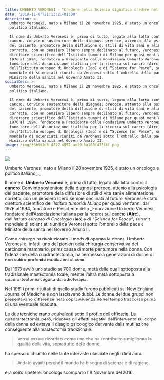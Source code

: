 ```yaml
---
title: UMBERTO VERONESI - "Credere nella Scienza significa credere nel Futuro"
date: '2019-11-07T21:13:21+01:00'
description: >-
  Umberto Veronesi, nato a Milano il 28 novembre 1925, è stato un oncologo e
  politico italiano.

  Il nome di Umberto Veronesi è, prima di tutto, legato alla lotta contro il
  cancro. Convinto sostenitore della diagnosi precoce, attento alla psicologia
  del paziente, promotore della diffusione di stili di vita sani e alimentazione
  corretta, con un pensiero libero sempre declinato al futuro, Veronesi è stato
  direttore scientifico dell’Istituto tumori di Milano per quasi vent’anni, dal
  1976 al 1994, fondatore e Presidente della Fondazione Umberto Veronesi,
  fondatore dell’Associazione italiana per la ricerca sul cancro (Airc),
  dell’Istituto europeo di Oncologia (Ieo) e di “Science for Peace”, summit
  mondiale di scienziati riuniti da Veronesi sotto l’ombrello della pace e
  Ministro della sanità nel Governo Amato II.
socialDesc: >-
  Umberto Veronesi, nato a Milano il 28 novembre 1925, è stato un oncologo e
  politico italiano.

  Il nome di Umberto Veronesi è, prima di tutto, legato alla lotta contro il
  cancro. Convinto sostenitore della diagnosi precoce, attento alla psicologia
  del paziente, promotore della diffusione di stili di vita sani e alimentazione
  corretta, con un pensiero libero sempre declinato al futuro, Veronesi è stato
  direttore scientifico dell’Istituto tumori di Milano per quasi vent’anni, dal
  1976 al 1994, fondatore e Presidente della Fondazione Umberto Veronesi,
  fondatore dell’Associazione italiana per la ricerca sul cancro (Airc),
  dell’Istituto europeo di Oncologia (Ieo) e di “Science for Peace”, summit
  mondiale di scienziati riuniti da Veronesi sotto l’ombrello della pace e
  Ministro della sanità nel Governo Amato II.
image: /img/36b961d5-4822-4952-ae29-3a180f477f8f.png
---
```

![](/img/36b961d5-4822-4952-ae29-3a180f477f8f.png)

Umberto Veronesi, nato a Milano il 28 novembre 1925, è stato un oncologo e politico italiano_._

Il nome di **Umberto Veronesi** è, prima di tutto, legato alla lotta contro il **cancro**. Convinto sostenitore della diagnosi precoce, attento alla psicologia del paziente, promotore della diffusione di stili di vita sani e alimentazione corretta, con un pensiero libero sempre declinato al futuro, Veronesi è stato direttore scientifico dell’_Istituto tumori di Milano_ per quasi vent’anni, dal 1976 al 1994, fondatore e Presidente della _Fondazione Umberto Veronesi, fondatore dell’Associazione italiana per la ricerca sul cancro (**Airc**), dell’_Istituto europeo di Oncologia_ (**Ieo**) e di _“Science for Peace”_, summit mondiale di scienziati riuniti da Veronesi sotto l’ombrello della pace e Ministro della sanità nel Governo Amato II.

Come chirurgo ha rivoluzionato il modo di operare le donne. Umberto Veronesi è, infatti, uno dei pionieri della chirurgia conservativa del carcinoma mammario, prima causa di morte per tumore nella donna. Con l’ideazione della quadrantectomia, ha permesso a generazioni di donne di non subire profonde mutilazioni al seno.

Dal 1973 avviò uno studio su 700 donne, metà delle quali sottoposta alla tradizionale mastectomia totale, mentre l’altra metà sottoposta a quadrantectomia seguita da radioterapia.

Nel 1981 i primi risultati di quello studio furono pubblicati sul New England Journal of Medicine e non lasciavano dubbi. Le donne dei due gruppi non presentavano differenze nella sopravvivenza né nel tempo trascorso prima di una eventuale ricaduta.

Le due tecniche erano equivalenti sotto il profilo dell’efficacia. La quadrantectomia, però, riduceva gli effetti negativi dell’intervento sul corpo della donna ed evitava il disagio psicologico derivante dalla mutilazione conseguente alla mastectomia tradizionale.

> Vorrei essere ricordato come uno che ha contribuito a migliorare la qualità della vita, soprattutto delle donne.

 ha spesso dichiarato nelle tante interviste rilasciate negli ultimi anni.

> Andate avanti perché il mondo ha bisogno di scienza e di ragione.

era solito ripetere l’oncologo scomparso l'8 Novembre del 2016.
